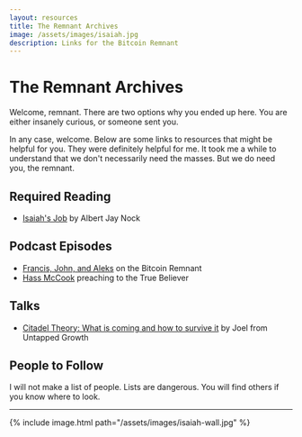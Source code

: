 ```yaml
---
layout: resources
title: The Remnant Archives
image: /assets/images/isaiah.jpg
description: Links for the Bitcoin Remnant
---
```


# The Remnant Archives

Welcome, remnant. There are two options why you ended up here. You are either
insanely curious, or someone sent you.

In any case, welcome. Below are some links to resources that might be helpful
for you. They were definitely helpful for me.  It took me a while to understand
that we don't necessarily need the masses. But we do need you, the remnant.

## Required Reading

* [Isaiah's Job](https://mises.org/library/isaiahs-job) by Albert Jay Nock

## Podcast Episodes

* [Francis, John, and Aleks](https://youtu.be/8t_sQ4rTGho) on the Bitcoin Remnant
* [Hass McCook](https://pca.st/podcast/2c390830-ee9d-0138-e808-0acc26574db2) preaching to the True Believer

## Talks

* [Citadel Theory: What is coming and how to survive it](https://untappedgrowth.com/citadel-theory-what-is-coming-and-how-to-survive-it/) by Joel from Untapped Growth

## People to Follow

I will not make a list of people. Lists are dangerous. You will find others if you know where to look.

---

{% include image.html path="/assets/images/isaiah-wall.jpg" %}
